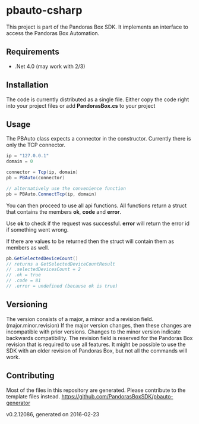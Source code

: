 # pbauto-csharp
This project is part of the Pandoras Box SDK. It implements an interface to access the Pandoras Box Automation.

## Requirements
* .Net 4.0 (may work with 2/3)

## Installation
The code is currently distributed as a single file. Either copy the code right into your project files or add **PandorasBox.cs** to your project

## Usage
The PBAuto class expects a connector in the constructor. Currently there is only the TCP connector.

```csharp
ip = "127.0.0.1"
domain = 0

connector = Tcp(ip, domain)
pb = PBAuto(connector)

// alternatively use the convenience function
pb = PBAuto.ConnectTcp(ip, domain)
```

You can then proceed to use all api functions. All functions return a struct that contains the members **ok**, **code** and **error**.

Use **ok** to check if the request was successful. **error** will return the error id if something went wrong.

If there are values to be returned then the struct will contain them as members as well.

```csharp
pb.GetSelectedDeviceCount()
// returns a GetSelectedDeviceCountResult
// .selectedDevicesCount = 2
// .ok = true
// .code = 81
// .error = undefined (because ok is true)
```

## Versioning
The version consists of a major, a minor and a revision field. (major.minor.revision)
If the major version changes, then these changes are incompatible with prior versions. Changes to the minor version indicate backwards compatibility. The revision field is reserved for the Pandoras Box revision that is required to use all features. It might be possible to use the SDK with an older revision of Pandoras Box, but not all the commands will work.

## Contributing
Most of the files in this repository are generated. Please contribute to the template files instead.
https://github.com/PandorasBoxSDK/pbauto-generator

v0.2.12086, generated on 2016-02-23
